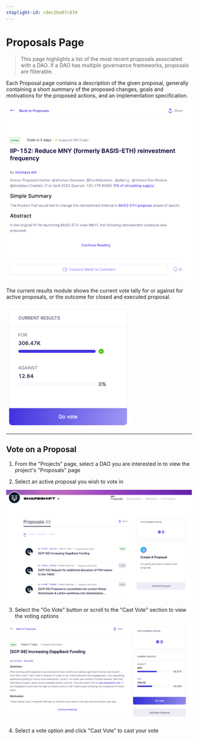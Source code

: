 ```yaml
---
stoplight-id: c8ec2be07c039
---
```


# Proposals Page

> This page highlights a list of the most recent proposals associated with a DAO. If a DAO has multiple governance frameworks, proposals are filterable.

Each Proposal page contains a description of the given proposal, generally containing a short summary of the proposed changes, goals and motivations for the proposed actions, and an implementation specification. 

![Proposal Page](../../../assets/images/image-7.png)

The current results module shows the current vote tally for or against for active proposals, or the outcome for closed and executed proposal.

![Vote Module](../../../assets/images/image-27.png)

***

## Vote on a Proposal

1. From the "Projects" page, select a DAO you are interested in to view the project's "Proposals" page

2. Select an active proposal you wish to vote in

![Proposals Page](../../../assets/images/shapeshift-proposals-page.png)

3. Select the "Go Vote" button or scroll to the "Cast Vote" section to view the voting options

![Go Vote](../../../assets/images/shapeshift-active-proposal.png)

4. Select a vote option and click "Cast Vote" to cast your vote
